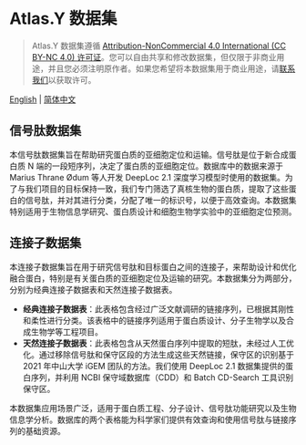 # Atlas.Y 数据集

> Atlas.Y 数据集遵循 [Attribution-NonCommercial 4.0 International (CC BY-NC 4.0) 许可证](https://creativecommons.org/licenses/by-nc/4.0)。您可以自由共享和修改数据集，但仅限于非商业用途，并且您必须注明原作者。如果您希望将本数据集用于商业用途，请[联系我们](mailto:tongji_china2019@163.com)以获取许可。

[English](README.md) | [简体中文](README_zh.md)

## 信号肽数据集

本信号肽数据集旨在帮助研究蛋白质的亚细胞定位和运输。信号肽是位于新合成蛋白质 N 端的一段短序列，决定了蛋白质的亚细胞定位。数据库中的数据来源于 Marius Thrane Ødum 等人开发 DeepLoc 2.1 深度学习模型时使用的数据集。为了与我们项目的目标保持一致，我们专门筛选了真核生物的蛋白质，提取了这些蛋白的信号肽，并对其进行分类，分配了唯一的标识号，以便于高效查询。本数据集特别适用于生物信息学研究、蛋白质设计和细胞生物学实验中的亚细胞定位预测。

## 连接子数据集

本连接子数据集旨在用于研究信号肽和目标蛋白之间的连接子，来帮助设计和优化融合蛋白，特别是有关蛋白质的亚细胞定位及运输的研究。本数据集分为两部分，分别为经典连接子数据表和天然连接子数据表。

* **经典连接子数据表**：此表格包含经过广泛文献调研的链接序列，已根据其刚性和柔性进行分类。该表格中的链接序列适用于蛋白质设计、分子生物学以及合成生物学等工程项目。
* **天然连接子数据表**：此表格包含从天然蛋白序列中提取的短肽，未经过人工优化。通过移除信号肽和保守区段的方法生成这些天然链接，保守区的识别基于 2021 年中山大学 iGEM 团队的方法。我们使用 DeepLoc 2.1 数据集提供的蛋白序列，并利用 NCBI 保守域数据库（CDD）和 Batch CD-Search 工具识别保守区。

本数据集应用场景广泛，适用于蛋白质工程、分子设计、信号肽功能研究以及生物信息学分析。数据库的两个表格能为科学家们提供有效查询和使用信号肽与链接序列的基础资源。